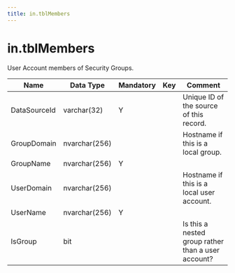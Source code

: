 ```yaml
---
title: in.tblMembers
---
```

# in.tblMembers

​User Account members of Security Groups.

| Name         | Data Type     | Mandatory | Key | Comment                                            |
|--------------|---------------|-----------|-----|----------------------------------------------------|
| DataSourc​​eId | varchar(32)   | Y         |     | Unique ID of the source of this record.            |
| GroupDomain  | nvarchar(256) |           |     | Hostname if this is a local group.                 |
| GroupName    | nvarchar(256) | Y         |     |                                                    |
| UserDomain   | nvarchar(256) |           |     | Hostname if this is a local user account.          |
| UserName     | nvarchar(256) | Y         |     |                                                    |
| IsGroup      | bit           |           |     | Is this a nested group rather than a user account? |